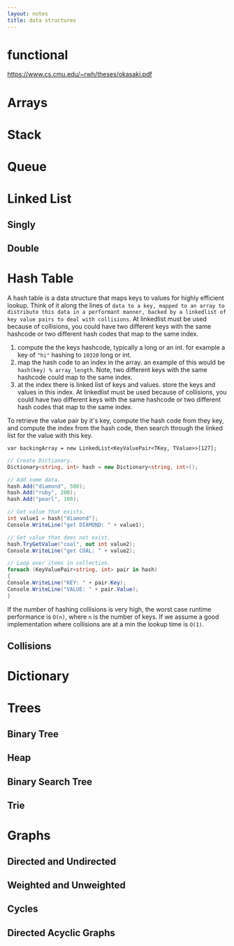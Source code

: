 ```yaml
---
layout: notes
title: data structures
---
```


# functional
https://www.cs.cmu.edu/~rwh/theses/okasaki.pdf


# Arrays

# Stack

# Queue

# Linked List

## Singly

## Double

# Hash Table

A hash table is a data structure that maps keys to values for highly efficient lookup. Think of it along the lines of `data to a key, mapped to an array to distribute this data in a performant manner, backed by a linkedlist of key value pairs to deal with collisions`. At linkedlist must be used because of collisions, you could have two different keys with the same hashcode or two different hash codes that map to the same index.

1. compute the the keys hashcode, typically a long or an int. for example a key of `"hi"` hashing to `10320` long or int.
2. map the hash code to an index in the array. an example of this would be `hash(key) % array_length`. Note, two different keys with the same hashcode could map to the same index.
3. at the index there is linked list of keys and values. store the keys and values in this index. At linkedlist must be used because of collisions, you could have two different keys with the same hashcode or two different hash codes that map to the same index.

To retrieve the value pair by it's key, compute the hash code from they key, and compute the index from the hash code, then search through the linked list for the value with this key.

```
var backingArray = new LinkedList<KeyValuePair<TKey, TValue>>[127];
```

```csharp
// Create Dictionary.
Dictionary<string, int> hash = new Dictionary<string, int>();

// Add some data.
hash.Add("diamond", 500);
hash.Add("ruby", 200);
hash.Add("pearl", 100);

// Get value that exists.
int value1 = hash["diamond"];
Console.WriteLine("get DIAMOND: " + value1);

// Get value that does not exist.
hash.TryGetValue("coal", out int value2);
Console.WriteLine("get COAL: " + value2);

// Loop over items in collection.
foreach (KeyValuePair<string, int> pair in hash)
{
Console.WriteLine("KEY: " + pair.Key);
Console.WriteLine("VALUE: " + pair.Value);
}
```

If the number of hashing collisions is very high, the worst case runtime performance is `O(n)`, where `n` is the number of keys. If we assume a good implementation where collisions are at a min the lookup time is `O(1)`.


## Collisions


# Dictionary

# Trees

## Binary Tree

## Heap

## Binary Search Tree

## Trie

# Graphs

## Directed and Undirected

## Weighted and Unweighted

## Cycles

## Directed Acyclic Graphs

